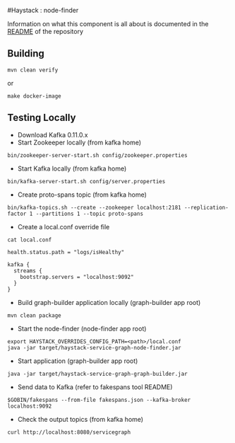 #Haystack : node-finder

Information on what this component is all about is documented in the [README](../README.md) of the repository

## Building

```
mvn clean verify
```

or

```
make docker-image
```

## Testing Locally 

* Download Kafka 0.11.0.x
* Start Zookeeper locally (from kafka home)
```
bin/zookeeper-server-start.sh config/zookeeper.properties
```
* Start Kafka locally (from kafka home)
```
bin/kafka-server-start.sh config/server.properties
```
* Create proto-spans topic (from kafka home)
```
bin/kafka-topics.sh --create --zookeeper localhost:2181 --replication-factor 1 --partitions 1 --topic proto-spans
```
* Create a local.conf override file
```
cat local.conf

health.status.path = "logs/isHealthy"

kafka {
  streams {
    bootstrap.servers = "localhost:9092"
  }
}
```
* Build graph-builder application locally (graph-builder app root)
```
mvn clean package
```
* Start the node-finder (node-finder app root)
```
export HAYSTACK_OVERRIDES_CONFIG_PATH=<path>/local.conf
java -jar target/haystack-service-graph-node-finder.jar
```

* Start application (graph-builder app root)
```
java -jar target/haystack-service-graph-graph-builder.jar
```
* Send data to Kafka (refer to fakespans tool README)
```
$GOBIN/fakespans --from-file fakespans.json --kafka-broker localhost:9092
```
* Check the output topics (from kafka home)
```
curl http://localhost:8080/servicegraph
```
